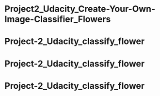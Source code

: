 # Project2_Udacity_Create-Your-Own-Image-Classifier_Flowers
# Project-2_Udacity_classify_flower
# Project-2_Udacity_classify_flower
# Project-2_Udacity_classify_flower
